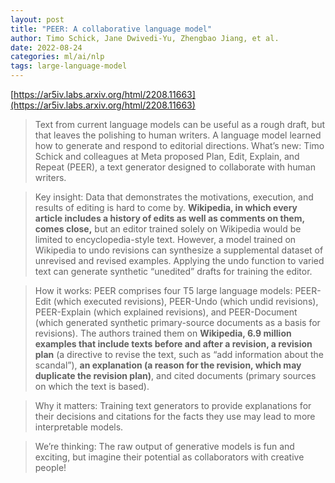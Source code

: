 ```yaml
---
layout: post
title: "PEER: A collaborative language model"
author: Timo Schick, Jane Dwivedi-Yu, Zhengbao Jiang, et al.
date: 2022-08-24
categories: ml/ai/nlp
tags: large-language-model
---
```


[https://ar5iv.labs.arxiv.org/html/2208.11663](https://ar5iv.labs.arxiv.org/html/2208.11663)

> Text from current language models can be useful as a rough draft, but that leaves the polishing to human writers. A language model learned how to generate and respond to editorial directions. What’s new: Timo Schick and colleagues at Meta proposed Plan, Edit, Explain, and Repeat (PEER), a text generator designed to collaborate with human writers.

> Key insight: Data that demonstrates the motivations, execution, and results of editing is hard to come by. **Wikipedia, in which every article includes a history of edits as well as comments on them, comes close,** but an editor trained solely on Wikipedia would be limited to encyclopedia-style text. However, a model trained on Wikipedia to undo revisions can synthesize a supplemental dataset of unrevised and revised examples. Applying the undo function to varied text can generate synthetic “unedited” drafts for training the editor.

> How it works: PEER comprises four T5 large language models: PEER-Edit (which executed revisions), PEER-Undo (which undid revisions), PEER-Explain (which explained revisions), and PEER-Document (which generated synthetic primary-source documents as a basis for revisions). The authors trained them on **Wikipedia, 6.9 million examples that include texts before and after a revision, a revision plan** (a directive to revise the text, such as “add information about the scandal”), **an explanation (a reason for the revision, which may duplicate the revision plan)**, and cited documents (primary sources on which the text is based).

> Why it matters: Training text generators to provide explanations for their decisions and citations for the facts they use may lead to more interpretable models.

> We’re thinking: The raw output of generative models is fun and exciting, but imagine their potential as collaborators with creative people!
